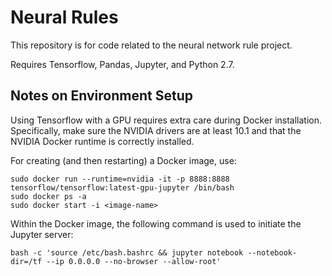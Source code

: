 # Neural Rules

This repository is for code related to the neural network rule project.

Requires Tensorflow, Pandas, Jupyter, and Python 2.7.


## Notes on Environment Setup

Using Tensorflow with a GPU requires extra care during Docker installation. Specifically, make sure the NVIDIA drivers are at least 10.1 and that the NVIDIA Docker runtime is correctly installed.

For creating (and then restarting) a Docker image, use:

    sudo docker run --runtime=nvidia -it -p 8888:8888 tensorflow/tensorflow:latest-gpu-jupyter /bin/bash
    sudo docker ps -a
    sudo docker start -i <image-name>

Within the Docker image, the following command is used to initiate the Jupyter server:

    bash -c 'source /etc/bash.bashrc && jupyter notebook --notebook-dir=/tf --ip 0.0.0.0 --no-browser --allow-root'
